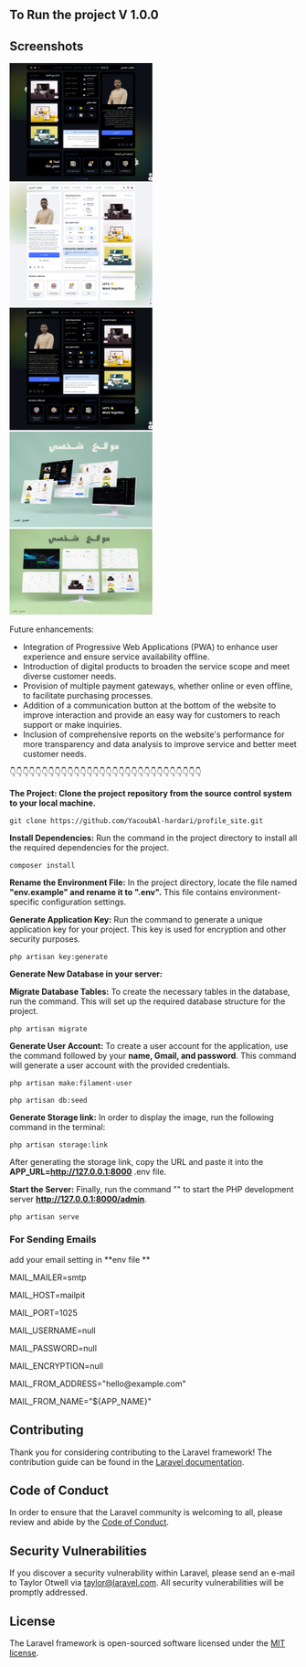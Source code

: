 ## To Run the project  V 1.0.0


## Screenshots

<img src="https://raw.githubusercontent.com/YacoubAl-hardari/profile_site/main/screencapture-profile-site-test-2024-05-04-03_33_10.png" alt="Screenshot 1" style="width:250px; margin-right:10px;"> <img src="https://raw.githubusercontent.com/YacoubAl-hardari/profile_site/main/screencapture-profile-site-test-2024-05-04-03_33_33.png" alt="Screenshot 2" style="width:250px; margin-right:10px;"> <img src="https://raw.githubusercontent.com/YacoubAl-hardari/profile_site/main/screencapture-profile-site-test-2024-05-04-03_33_20.png" alt="Screenshot 3" style="width:250px; margin-right:10px;">
 <img src="https://raw.githubusercontent.com/YacoubAl-hardari/profile_site/main/1.jpg" alt="Screenshot 3" style="width:250px; margin-right:10px;"> <img src="https://raw.githubusercontent.com/YacoubAl-hardari/profile_site/main/2.jpg" alt="Screenshot 3" style="width:250px; margin-right:10px;">

Future enhancements:

<ul>
    <li>Integration of Progressive Web Applications (PWA) to enhance user experience and ensure service availability offline.</li>
    <li>Introduction of digital products to broaden the service scope and meet diverse customer needs.</li>
    <li>Provision of multiple payment gateways, whether online or even offline, to facilitate purchasing processes.</li>
    <li>Addition of a communication button at the bottom of the website to improve interaction and provide an easy way for customers to reach support or make inquiries.</li>
    <li>Inclusion of comprehensive reports on the website's performance for more transparency and data analysis to improve service and better meet customer needs.</li>
</ul>





👇👇👇👇👇👇👇👇👇👇👇👇👇👇👇👇👇👇👇👇👇👇👇👇👇👇👇👇👇👇

**The Project: Clone the project repository from the source control system to your local machine.**
```
git clone https://github.com/YacoubAl-hardari/profile_site.git

```

**Install Dependencies:** Run the command in the project directory to install all the required dependencies for the project.
 ```installComposer
 composer install
 ``` 

**Rename the Environment File:** In the project directory, locate the file named **"env.example" and rename it to ".env".** This file contains environment-specific configuration settings.

**Generate Application Key:** Run the command  to generate a unique application key for your project. This key is used for encryption and other security purposes.
```
php artisan key:generate
```

**Generate New Database in your server:**


**Migrate Database Tables:** To create the necessary tables in the database, run the command. This will set up the required database structure for the project.
```
php artisan migrate

```

**Generate User Account:** To create a user account for the application, use the command  followed by your **name, Gmail, and password**. This command will generate a user account with the provided credentials.
```
php artisan make:filament-user

```

```
php artisan db:seed

```

**Generate Storage link:** In order to display the image, run the following command in the terminal: 
```
php artisan storage:link

```
After generating the storage link, copy the URL and paste it into the **APP_URL=http://127.0.0.1:8000** .env file.


**Start the Server:** Finally, run the command "" to start the PHP development server  **http://127.0.0.1:8000/admin**. 
```
php artisan serve

```


<h3>
For Sending Emails 
</h3>

<p> add your email setting in **env file ** </p>

<p>MAIL_MAILER=smtp</p>
<p>MAIL_HOST=mailpit</p>
<p>MAIL_PORT=1025</p>
<p>MAIL_USERNAME=null</p>
<p>MAIL_PASSWORD=null</p>
<p>MAIL_ENCRYPTION=null</p>
<p>MAIL_FROM_ADDRESS="hello@example.com"</p>
<p>MAIL_FROM_NAME="${APP_NAME}"</p>

## Contributing

Thank you for considering contributing to the Laravel framework! The contribution guide can be found in the [Laravel documentation](https://laravel.com/docs/contributions).

## Code of Conduct

In order to ensure that the Laravel community is welcoming to all, please review and abide by the [Code of Conduct](https://laravel.com/docs/contributions#code-of-conduct).

## Security Vulnerabilities

If you discover a security vulnerability within Laravel, please send an e-mail to Taylor Otwell via [taylor@laravel.com](mailto:taylor@laravel.com). All security vulnerabilities will be promptly addressed.

## License

The Laravel framework is open-sourced software licensed under the [MIT license](https://opensource.org/licenses/MIT).
